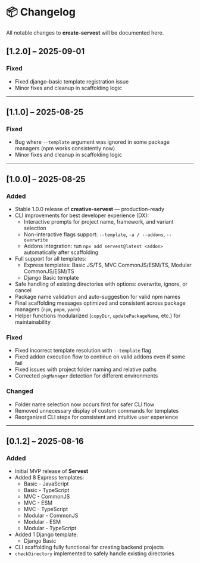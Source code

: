 # 📦 Changelog

All notable changes to **create-servest** will be documented here.

## [1.2.0] – 2025-09-01
### Fixed
- Fixed django-basic template registration issue
- Minor fixes and cleanup in scaffolding logic

---

## [1.1.0] – 2025-08-25
### Fixed
- Bug where `--template` argument was ignored in some package managers (npm works consistently now)
- Minor fixes and cleanup in scaffolding logic

---

## [1.0.0] – 2025-08-25
### Added
- Stable 1.0.0 release of **creative-servest** — production-ready
- CLI improvements for best developer experience (DX):
  - Interactive prompts for project name, framework, and variant selection
  - Non-interactive flags support: `--template`, `-a / --addons`, `--overwrite`
  - Addons integration: run `npx add servest@latest <addon>` automatically after scaffolding
- Full support for all templates:
  - Express templates: Basic JS/TS, MVC CommonJS/ESM/TS, Modular CommonJS/ESM/TS
  - Django Basic template
- Safe handling of existing directories with options: overwrite, ignore, or cancel
- Package name validation and auto-suggestion for valid npm names
- Final scaffolding messages optimized and consistent across package managers (`npm`, `pnpm`, `yarn`)
- Helper functions modularized (`copyDir`, `updatePackageName`, etc.) for maintainability

### Fixed
- Fixed incorrect template resolution with `--template` flag
- Fixed addon execution flow to continue on valid addons even if some fail
- Fixed issues with project folder naming and relative paths
- Corrected `pkgManager` detection for different environments

### Changed
- Folder name selection now occurs first for safer CLI flow
- Removed unnecessary display of custom commands for templates
- Reorganized CLI steps for consistent and intuitive user experience

---

## [0.1.2] – 2025-08-16
### Added
- Initial MVP release of **Servest**
- Added 8 Express templates:
  - Basic - JavaScript
  - Basic - TypeScript
  - MVC - CommonJS
  - MVC - ESM
  - MVC - TypeScript
  - Modular - CommonJS
  - Modular - ESM
  - Modular - TypeScript
- Added 1 Django template:
  - Django Basic
- CLI scaffolding fully functional for creating backend projects
- `checkDirectory` implemented to safely handle existing directories
